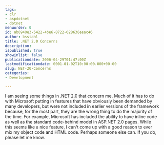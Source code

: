 ```yaml
---
tags:
- clr
- aspdotnet
- dotnet
menuorder: 0
id: ab6940e3-5422-4be6-8722-028636eeac46
author: bsstahl
title: .NET 2.0 Concerns
description: 
ispublished: true
showinlist: false
publicationdate: 2006-04-29T01:47:00Z
lastmodificationdate: 0001-01-02T10:00:00.000+00:00
slug: NET-20-Concerns
categories:
- Development

---
```

I am seeing some things in .NET 2.0 that concern me. Much of it has to do with Microsoft putting in features that have obviously been demanded by many developers, but were not included in earlier versions of the framework because, for the most part, they are the wrong thing to do the majority of the time. For example, Microsoft has included the ability to have inline code as well as the standard code-behind model in ASP.NET 2.0 pages. While this seems like a nice feature, I can't come up with a good reason to ever mix my object code and HTML code. Perhaps someone else can. If you do, please let me know.